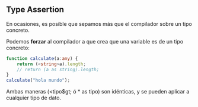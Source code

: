 ## Type Assertion

En ocasiones, es posible que sepamos más que el compilador sobre un tipo concreto.

Podemos **forzar** al compilador a que crea que una variable es de un tipo concreto:
```ts
function calculate(a:any) {
    return (<string>a).length;
    // return (a as string).length;
}
calculate("hola mundo");
```

Ambas maneras (&lt;tipo$gt; ó * as tipo) son idénticas, y se pueden aplicar a cualquier tipo de dato.